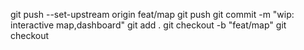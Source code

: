git push --set-upstream origin feat/map
git push
git commit -m "wip: interactive map,dashboard"
git add .
git checkout -b "feat/map"
git checkout
